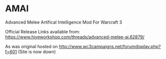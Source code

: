 # AMAI
 Advanced Melee Artifical Intelligence Mod For Warcraft 3


Official Release Links available from: https://www.hiveworkshop.com/threads/advanced-melee-ai.62879/

As was original hosted on http://www.wc3campaigns.net/forumdisplay.php?f=601 (Site is now down)